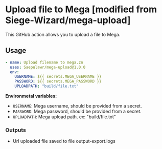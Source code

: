 # Upload file to Mega [modified from Siege-Wizard/mega-upload]

This GitHub action allows you to upload a file to Mega.

## Usage

```yml
- name: Upload filename to mega.zn
  uses: Saepulawr/mega-upload@1.0.0
  env:
    USERNAME: ${{ secrets.MEGA_USERNAME }}
    PASSWORD: ${{ secrets.MEGA_PASSWORD }}
    UPLOADPATH: "build/file.txt"
```

**Environmetal variables:**

- `USERNAME`: Mega username, should be provided from a secret.
- `PASSWORD`: Mega password, should be provided from a secret.
- `UPLOADPATH`: Mega upload path. ex: "build/file.txt"
### Outputs

- Url uploaded file saved to file output-export.logs
